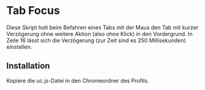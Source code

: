 # Tab Focus
Diese Skript holt beim Befahren eines Tabs mit der Maus den Tab mit kurzer Verzögerung ohne weitere Aktion (also ohne Klick) in den Vordergrund. In 
Zeile 16 lässt sich die Verzögerung (zur Zeit sind es 250 Millisekunden) einstellen.

## Installation
Kopiere die uc.js-Datei in den Chromeordner des Profils.